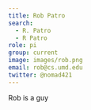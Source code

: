 ```yaml
---
title: Rob Patro
search:
  - R. Patro
  - R Patro
role: pi
group: current
image: images/rob.png
email: rob@cs.umd.edu
twitter: @nomad421
---
```


Rob is a guy
